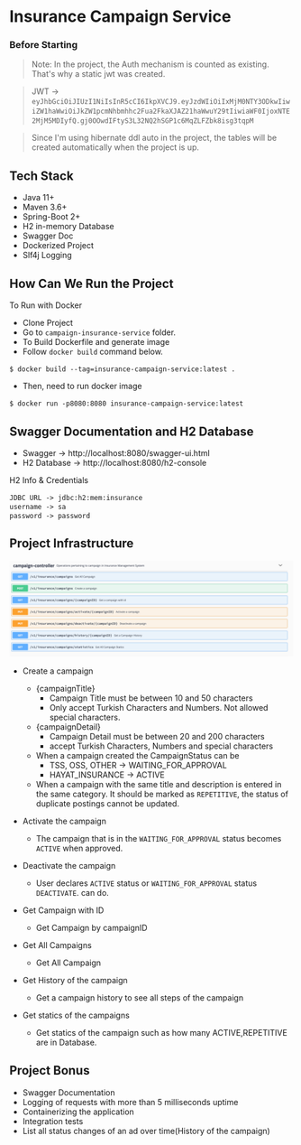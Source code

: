 # Insurance Campaign Service

### Before Starting
> Note: In the project, the Auth mechanism is counted as existing. That's why a static jwt was created.

>JWT -> `eyJhbGciOiJIUzI1NiIsInR5cCI6IkpXVCJ9.eyJzdWIiOiIxMjM0NTY3ODkwIiwiZW1haWwiOiJkZW1pcmNhbmhhc2Fua2FkaXJAZ21haWwuY29tIiwiaWF0IjoxNTE2MjM5MDIyfQ.gj0OOwdIFtyS3L32NQ2hSGP1c6MqZLFZbk8isg3tqpM`

> Since I'm using hibernate ddl auto in the project, the tables will be created automatically when the project is up.

## Tech Stack
- Java 11+
- Maven 3.6+
- Spring-Boot 2+
- H2 in-memory Database
- Swagger Doc
- Dockerized Project
- Slf4j Logging

## How Can We Run the Project
To Run with Docker
- Clone Project
- Go to `campaign-insurance-service` folder.
- To Build Dockerfile and generate image
- Follow `docker build` command below.
```
$ docker build --tag=insurance-campaign-service:latest .
```
- Then, need to run docker image
```
$ docker run -p8080:8080 insurance-campaign-service:latest
```

## Swagger Documentation and H2 Database
- Swagger -> http://localhost:8080/swagger-ui.html
- H2 Database -> http://localhost:8080/h2-console

H2 Info & Credentials
```
JDBC URL -> jdbc:h2:mem:insurance
username -> sa
password -> password
```

## Project Infrastructure
![swagger.png](docs%2Fswagger.png)
- Create a campaign
  
  - {campaignTitle}
    - Campaign Title must be between 10 and 50 characters
    - Only accept Turkish Characters and Numbers. Not allowed special characters.
  - {campaignDetail}
    - Campaign Detail must be between 20 and 200 characters
    - accept Turkish Characters, Numbers and special characters
  - When a campaign created the CampaignStatus can be
    - TSS, OSS, OTHER -> WAITING_FOR_APPROVAL
    - HAYAT_INSURANCE -> ACTIVE
  - When a campaign with the same title and description is entered in the same category.
  It should be marked as `REPETITIVE`, the status of duplicate postings cannot be updated.       

- Activate the campaign
  - The campaign that is in the `WAITING_FOR_APPROVAL` status becomes `ACTIVE` when approved.
- Deactivate the campaign
  - User declares `ACTIVE` status or `WAITING_FOR_APPROVAL` status `DEACTIVATE`.
  can do.
- Get Campaign with ID
  - Get Campaign  by campaignID
- Get All Campaigns
  - Get All Campaign
- Get History of the campaign
  - Get a campaign history to see all steps of the campaign
- Get statics of the campaigns
  - Get statics of the campaign such as how many ACTIVE,REPETITIVE are in Database.

## Project Bonus
- Swagger Documentation
- Logging of requests with more than 5 milliseconds uptime
- Containerizing the application
- Integration tests
- List all status changes of an ad over time(History of the campaign)
